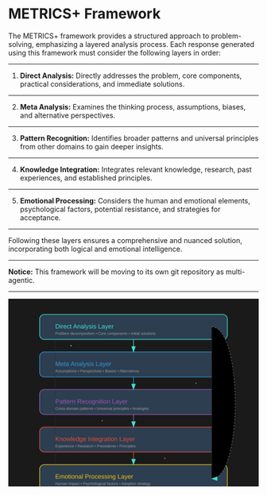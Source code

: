 # METRICS+ Framework

The METRICS+ framework provides a structured approach to problem-solving, emphasizing a layered analysis process. Each response generated using this framework must consider the following layers in order:

---

1. **Direct Analysis:** Directly addresses the problem, core components, practical considerations, and immediate solutions.

---

2. **Meta Analysis:** Examines the thinking process, assumptions, biases, and alternative perspectives.

---

3. **Pattern Recognition:** Identifies broader patterns and universal principles from other domains to gain deeper insights.

---

4. **Knowledge Integration:** Integrates relevant knowledge, research, past experiences, and established principles.

---

5. **Emotional Processing:** Considers the human and emotional elements, psychological factors, potential resistance, and strategies for acceptance.

---

Following these layers ensures a comprehensive and nuanced solution, incorporating both logical and emotional intelligence.

---

**Notice:** This framework will be moving to its own git repository as multi-agentic.

---

![algoflow](algoflow.svg)

